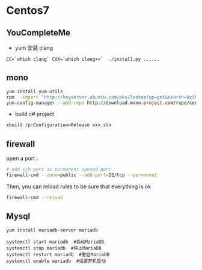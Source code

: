 
# Centos7


## YouCompleteMe

 - yum 安装 clang

```
CC=`which clang` CXX=`which clang++`  ./install.py ......
```

## mono

```bash
yum install yum-utils
rpm --import "http://keyserver.ubuntu.com/pks/lookup?op=get&search=0x3FA7E0328081BFF6A14DA29AA6A19B38D3D831EF"
yum-config-manager --add-repo http://download.mono-project.com/repo/centos7/
```

 - build c# project 

```bash
xbuild /p:Configuration=Release xxx.sln
```

## firewall 

open a port :

```bash
# add ssh port as permanent opened port
firewall-cmd --zone=public --add-port=22/tcp --permanent
```


Then, you can reload rules to be sure that everything is ok

```bash
firewall-cmd --reload
```

## Mysql

```
yum install mariadb-server mariadb 

systemctl start mariadb  #启动MariaDB
systemctl stop mariadb  #停止MariaDB
systemctl restart mariadb  #重启MariaDB
systemctl enable mariadb  #设置开机启动
```


